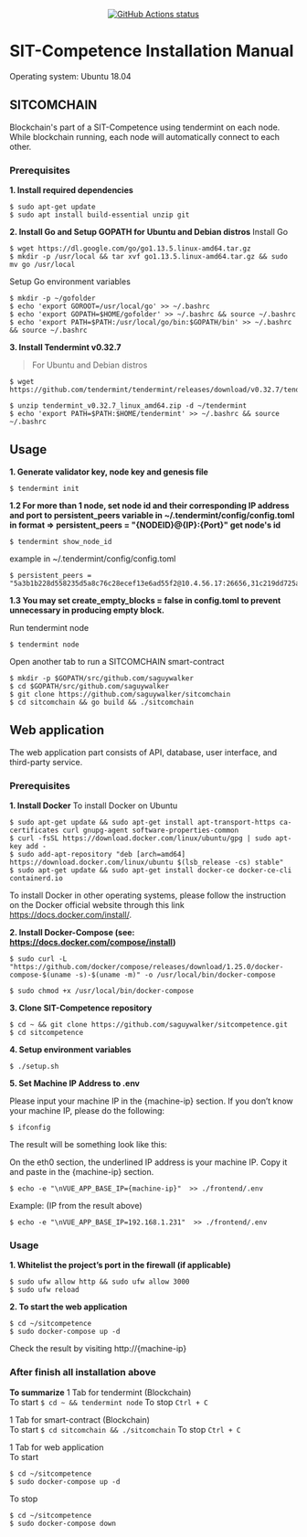 <p align="center">
  <a href="https://github.com/saguywalker/sitcompetence/actions"><img alt="GitHub Actions status" src="https://https://github.com/saguywalker/sitcompetence/workflows/Go/badge.svg"></a>
</p>

# SIT-Competence Installation Manual
Operating system: Ubuntu 18.04
## SITCOMCHAIN
Blockchain's part of a SIT-Competence using tendermint on each node. While blockchain running, each node will automatically connect to each other.

### Prerequisites
**1. Install required dependencies**
```
$ sudo apt-get update
$ sudo apt install build-essential unzip git
```
**2. Install Go and Setup GOPATH for Ubuntu and Debian distros**
Install Go
```
$ wget https://dl.google.com/go/go1.13.5.linux-amd64.tar.gz
$ mkdir -p /usr/local && tar xvf go1.13.5.linux-amd64.tar.gz && sudo mv go /usr/local
```

Setup Go environment variables
```
$ mkdir -p ~/gofolder
$ echo 'export GOROOT=/usr/local/go' >> ~/.bashrc
$ echo 'export GOPATH=$HOME/gofolder' >> ~/.bashrc && source ~/.bashrc
$ echo 'export PATH=$PATH:/usr/local/go/bin:$GOPATH/bin' >> ~/.bashrc && source ~/.bashrc
```


**3. Install Tendermint v0.32.7**

> For Ubuntu and Debian distros
```
$ wget https://github.com/tendermint/tendermint/releases/download/v0.32.7/tendermint_v0.32.7_linux_amd64.zip

$ unzip tendermint_v0.32.7_linux_amd64.zip -d ~/tendermint
$ echo 'export PATH=$PATH:$HOME/tendermint' >> ~/.bashrc && source ~/.bashrc
 ```
 
 
 
 
## Usage
**1. Generate validator key, node key and genesis file**
```
$ tendermint init
```

**1.2  For more than 1 node, set node id and their corresponding IP address and port to persistent_peers variable in ~/.tendermint/config/config.toml in format => persistent_peers = "{NODEID}@{IP}:{Port}"
get node's id**
```
$ tendermint show_node_id
```
example in ~/.tendermint/config/config.toml
```
$ persistent_peers = "5a3b1b228d558235d5a8c76c28ecef13e6ad55f2@10.4.56.17:26656,31c219dd725aa371052c2d9b8c1f12de13ed4591@10.4.56.22:26656,8369dfd9f8cedf85db929186fade7054175a4cf1@10.4.56.23:26656"
```

**1.3  You may set create_empty_blocks = false in config.toml to prevent unnecessary in producing empty block.**

Run tendermint node
```
$ tendermint node
```

Open another tab to run a SITCOMCHAIN smart-contract
```
$ mkdir -p $GOPATH/src/github.com/saguywalker
$ cd $GOPATH/src/github.com/saguywalker
$ git clone https://github.com/saguywalker/sitcomchain
$ cd sitcomchain && go build && ./sitcomchain
```

## Web application
The web application part consists of API, database, user interface, and third-party service.
### Prerequisites

**1. Install Docker**
To install Docker on Ubuntu
```
$ sudo apt-get update && sudo apt-get install apt-transport-https ca-certificates curl gnupg-agent software-properties-common
$ curl -fsSL https://download.docker.com/linux/ubuntu/gpg | sudo apt-key add -
$ sudo add-apt-repository "deb [arch=amd64] https://download.docker.com/linux/ubuntu $(lsb_release -cs) stable"
$ sudo apt-get update && sudo apt-get install docker-ce docker-ce-cli containerd.io
```

To install Docker in other operating systems, please follow the instruction on the Docker official website through this link https://docs.docker.com/install/.

**2. Install Docker-Compose (see: https://docs.docker.com/compose/install)**
```
$ sudo curl -L "https://github.com/docker/compose/releases/download/1.25.0/docker-compose-$(uname -s)-$(uname -m)" -o /usr/local/bin/docker-compose

$ sudo chmod +x /usr/local/bin/docker-compose
```

**3. Clone SIT-Competence repository**
```
$ cd ~ && git clone https://github.com/saguywalker/sitcompetence.git
$ cd sitcompetence
```

**4. Setup environment variables**
```
$ ./setup.sh
```

**5. Set Machine IP Address to .env**

Please input your machine IP in the {machine-ip} section.
If you don’t know your machine IP, please do the following:
```
$ ifconfig
```

The result will be something look like this:

On the eth0 section, the underlined IP address is your machine IP. Copy it and paste in the {machine-ip} section.
```
$ echo -e "\nVUE_APP_BASE_IP={machine-ip}"  >> ./frontend/.env
```
Example: (IP from the result above)
```
$ echo -e "\nVUE_APP_BASE_IP=192.168.1.231"  >> ./frontend/.env
```

### Usage

**1. Whitelist the project’s port in the firewall (if applicable)**
```
$ sudo ufw allow http && sudo ufw allow 3000
$ sudo ufw reload
```

**2. To start the web application**
```
$ cd ~/sitcompetence
$ sudo docker-compose up -d
```

Check the result by visiting http://{machine-ip}

### After finish all installation above
**To summarize**
1 Tab for tendermint (Blockchain)<br>
To start `$ cd ~ && tendermint node`
To stop `Ctrl + C`

1 Tab for smart-contract (Blockchain)<br>
To start `$ cd sitcomchain && ./sitcomchain`
To stop `Ctrl + C`

1 Tab for web application<br>
To start
```
$ cd ~/sitcompetence
$ sudo docker-compose up -d
```
To stop
```
$ cd ~/sitcompetence
$ sudo docker-compose down
```
